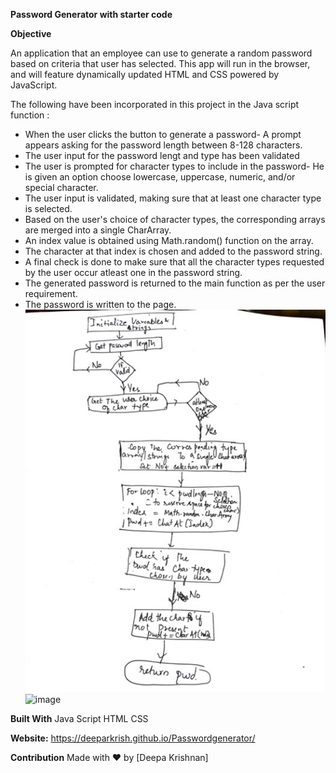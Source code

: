 **Password Generator with starter code**

**Objective**

 An application that an employee can use to generate a random password based on criteria that user has selected.
 This app will run in the browser, and will feature dynamically updated HTML and CSS powered by JavaScript. 

The following have been incorporated in this project in the Java script function :
  * When the user clicks the button to generate a password-  A prompt appears asking for the password length between 8-128 characters.
  * The user input for the password lengt and type has been validated 
  * The user is prompted for character types to include in the password- He is given an option choose lowercase, uppercase, numeric, and/or special character.
  * The user input is validated, making sure that at least one character type is selected.
  * Based on the user's choice of character types, the corresponding arrays are merged into a single CharArray.
  * An index value is obtained using Math.random() function on the array.
  * The character at that index is chosen and added to the password string.
  * A final check is done to make sure that all the character types requested by the user occur atleast one in the password string. 
  * The generated password is returned to the main function as per the user requirement.
  * The password is written to the page.
![image](https://github.com/Deeparkrish/Passwordgenerator/blob/main/IMG_5738.jpeg)
![image](https://user-images.githubusercontent.com/82689013/119292523-6dec6780-bc05-11eb-9d2a-cfbc3f013bb6.png)


**Built With**
Java Script
HTML
CSS

**Website:**
https://deeparkrish.github.io/Passwordgenerator/


**Contribution**
Made with ❤️ by [Deepa Krishnan]
